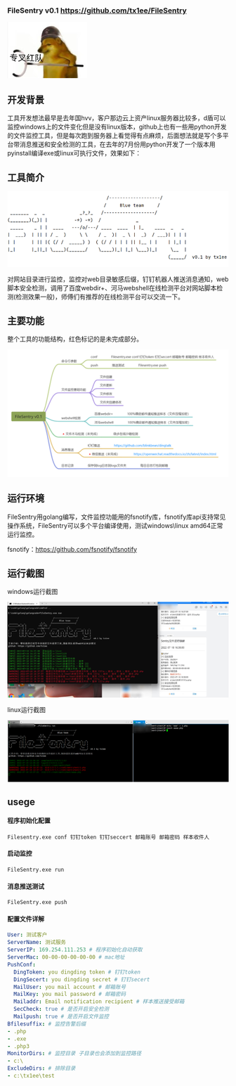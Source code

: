 ### FileSentry v0.1 https://github.com/tx1ee/FileSentry

![imga.png](images\imga.png)

## 开发背景

工具开发想法最早是去年国hvv，客户那边云上资产linux服务器比较多，d盾可以监控windows上的文件变化但是没有linux版本，github上也有一些用python开发的文件监控工具，但是每次跑到服务器上看觉得有点麻烦，后面想法就是写个多平台带消息推送和安全检测的工具，在去年的7月份用python开发了一个版本用pyinstall编译exe或linux可执行文件，效果如下：



## 工具简介

![img.png](images/img.png)

对网站目录进行监控，监控对web目录敏感后缀，钉钉机器人推送消息通知，web脚本安全检测，调用了百度webdir+、河马webshell在线检测平台对网站脚本检测(检测效果一般)，师傅们有推荐的在线检测平台可以交流一下。

## 主要功能

整个工具的功能结构，红色标记的是未完成部分。

![img.png](images/img1.png)

## 运行环境

FileSentry用golang编写，文件监控功能用的fsnotify库，fsnotify库api支持常见操作系统，FileSentry可以多个平台编译使用，测试windows\linux amd64正常运行监控。

fsnotify：https://github.com/fsnotify/fsnotify

## 运行截图

windows运行截图

![img.png](images/img2.png)

linux运行截图

![img.png](images/img3.png)

## usege

#### 程序初始化配置

```
Filesentry.exe conf 钉钉token 钉钉seccert 邮箱账号 邮箱密码 样本收件人
```

#### 启动监控

```
FileSentry.exe run
```

#### 消息推送测试

```
FileSentry.exe push
```

#### 配置文件详解

```yaml
User: 测试客户
ServerName: 测试服务
ServerIP: 169.254.111.253 # 程序初始化自动获取
ServerMac: 00-00-00-00-00-00 # mac地址
PushConf:
  DingToken: you dingding token # 钉钉token
  DingSecert: you dingding secret # 钉钉secert
  MailUser: you mail account # 邮箱账号
  MailKey: you mail password # 邮箱密码
  Mailaddr: Email notification recipient # 样本推送接受邮箱
  SecCheck: true # 是否开启安全检测
  Mailpush: true # 是否开启文件监控
Bfilesuffix: # 监控告警后缀
- .php
- .exe
- .php3
MonitorDirs: # 监控目录 子目录也会添加到监控路径
- c:\
ExcludeDirs: # 排除目录
- c:\tx1ee\test
```





































































